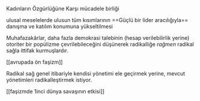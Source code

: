Kadınların Özgürlüğüne Karşı mücadele birliği

ulusal meselelerde ulusun tüm kısımlarının ==Güçlü bir lider aracılığıyla== danışma ve katılım konumuna yükseltilmesi

Muhafazakârlar, daha fazla demokrasi talebinin (hesap verilebilirlik yerine) otoriter bir popülizme çevrilebileceğini düşünerek radikalliğe *rağmen* radikal sağla ittifak kurmuşlardır.

[[avrupada ön faşizm]]

Radikal sağ genel itibariyle  kendisi yönetimi ele geçirmek yerine, mevcut yönetimleri radikalleştirmek istiyor.

[[faşizmde 1inci dünya savaşının etkisi]]




